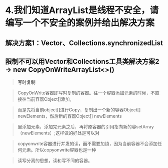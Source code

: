 # 4.我们知道ArrayList是线程不安全，请编写一个不安全的案例并给出解决方案

## 解决方案1：Vector、Collections.synchronizedList

## 限制不可以用Vector和Collections工具类解决方案2 -> new CopyOnWriteArrayList<>()

> **写时复制**

> CopyOnWrite容器即写时复制的容器。往一个容器添加元素的时候，不直接往当前容器Object[]添加， 
 
> 而是先将当前object[]进行Copy，复制出一个新的容器Object[] newElements，然后新的容器Object[] newElements  

> 里添加元素，添加完元素之后，再将原容器的引用指向新的容setArray（newElements）;这样做的好处是可以对  

> copyonwrite容器进行并发的读，而不需要加锁，因为当前容器不会添加任何元素。所以copyonwrite容器也是一种  

> 读写分离的思想，读和写不同的容器。
